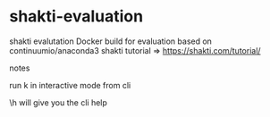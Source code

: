 # shakti-evaluation
shakti evalutation
Docker build for evaluation based on continuumio/anaconda3
shakti tutorial => https://shakti.com/tutorial/

notes

run k in interactive mode from cli

\h will give you the cli help
